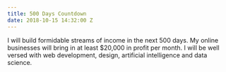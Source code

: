 ```yaml
---
title: 500 Days Countdown
date: 2018-10-15 14:32:00 Z
---
```


I will build formidable streams of income in the next 500 days.
My online businesses will bring in at least $20,000 in profit per month. 
I will be well versed with web development, design, artificial intelligence and data science.